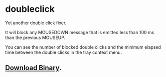 # doubleclick

Yet another double click fixer.

It will block any MOUSEDOWN message that is emitted less than 100 ms than the
previous MOUSEUP.

You can see the number of blocked double clicks and the minimum elapsed time
between the double clicks in the tray context menu.

## [Download Binary](https://github.com/char101/doubleclick/releases).
